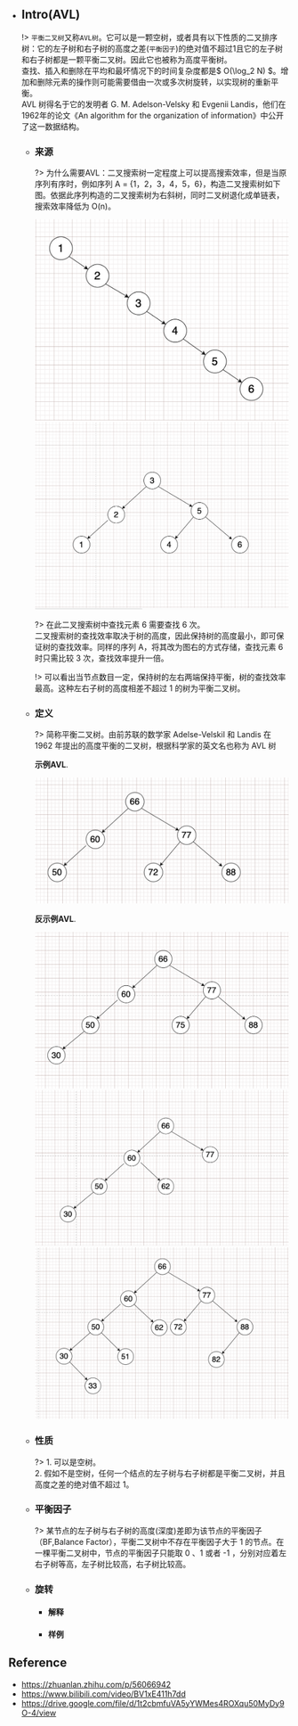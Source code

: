 * ## Intro(AVL)

    !> `平衡二叉树`又称`AVL树`。它可以是一颗空树，或者具有以下性质的二叉排序树：它的左子树和右子树的高度之差(`平衡因子`)的绝对值不超过1且它的左子树和右子树都是一颗平衡二叉树。因此它也被称为高度平衡树。
    <br>查找、插入和删除在平均和最坏情况下的时间复杂度都是$ O(\log_2 N) $。增加和删除元素的操作则可能需要借由一次或多次树旋转，以实现树的重新平衡。
    <br>AVL 树得名于它的发明者 G. M. Adelson-Velsky 和 Evgenii Landis，他们在1962年的论文《An algorithm for the organization of information》中公开了这一数据结构。

    + ### 来源
        ?> 为什么需要AVL：二叉搜索树一定程度上可以提高搜索效率，但是当原序列有序时，例如序列 A = {1，2，3，4，5，6}，构造二叉搜索树如下图。依据此序列构造的二叉搜索树为右斜树，同时二叉树退化成单链表，搜索效率降低为 O(n)。

        ![](/.images/algo/tree/tree-AVL-01.png ':size=30%')
        ![](/.images/algo/tree/tree-AVL-02.png ':size=33%')

        ?> 在此二叉搜索树中查找元素 6 需要查找 6 次。
        <br>二叉搜索树的查找效率取决于树的高度，因此保持树的高度最小，即可保证树的查找效率。同样的序列 A，将其改为图右的方式存储，查找元素 6 时只需比较 3 次，查找效率提升一倍。
        
        !> 可以看出当节点数目一定，保持树的左右两端保持平衡，树的查找效率最高。这种左右子树的高度相差不超过 1 的树为平衡二叉树。

    
    + ### 定义

        ?> 简称平衡二叉树。由前苏联的数学家 Adelse-Velskil 和 Landis 在 1962 年提出的高度平衡的二叉树，根据科学家的英文名也称为 AVL 树

        **示例AVL**.

        ![](/.images/algo/tree/tree-AVL-03.png ':size=30%')

        **反示例AVL**.

        ![](/.images/algo/tree/tree-AVL-no-01.png ':size=30%')
        ![](/.images/algo/tree/tree-AVL-no-02.png ':size=30%')
        ![](/.images/algo/tree/tree-AVL-no-03.png ':size=28%')
        
    + ### 性质

        ?> 1. 可以是空树。
        <br>2. 假如不是空树，任何一个结点的左子树与右子树都是平衡二叉树，并且高度之差的绝对值不超过 1。

    + ### 平衡因子

        ?> 某节点的左子树与右子树的高度(深度)差即为该节点的平衡因子（BF,Balance Factor），平衡二叉树中不存在平衡因子大于 1 的节点。在一棵平衡二叉树中，节点的平衡因子只能取 0 、1 或者 -1 ，分别对应着左右子树等高，左子树比较高，右子树比较高。

    + ### 旋转

        - #### 解释
        - #### 样例




## Reference
* https://zhuanlan.zhihu.com/p/56066942
* https://www.bilibili.com/video/BV1xE411h7dd
* https://drive.google.com/file/d/1t2cbmfuVA5yYWMes4ROXqu50MyDy9O-4/view